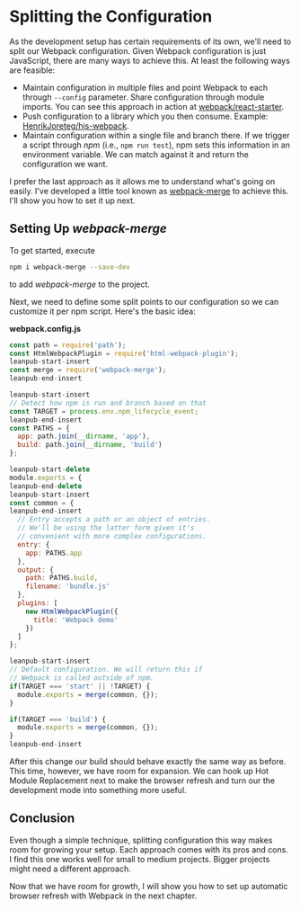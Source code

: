 # Splitting the Configuration

As the development setup has certain requirements of its own, we'll need to split our Webpack configuration. Given Webpack configuration is just JavaScript, there are many ways to achieve this. At least the following ways are feasible:

* Maintain configuration in multiple files and point Webpack to each through `--config` parameter. Share configuration through module imports. You can see this approach in action at [webpack/react-starter](https://github.com/webpack/react-starter).
* Push configuration to a library which you then consume. Example: [HenrikJoreteg/hjs-webpack](https://github.com/HenrikJoreteg/hjs-webpack).
* Maintain configuration within a single file and branch there. If we trigger a script through *npm* (i.e., `npm run test`), npm sets this information in an environment variable. We can match against it and return the configuration we want.

I prefer the last approach as it allows me to understand what's going on easily. I've developed a little tool known as [webpack-merge](https://www.npmjs.org/package/webpack-merge) to achieve this. I'll show you how to set it up next.

## Setting Up *webpack-merge*

To get started, execute

```bash
npm i webpack-merge --save-dev
```

to add *webpack-merge* to the project.

Next, we need to define some split points to our configuration so we can customize it per npm script. Here's the basic idea:

**webpack.config.js**

```javascript
const path = require('path');
const HtmlWebpackPlugin = require('html-webpack-plugin');
leanpub-start-insert
const merge = require('webpack-merge');
leanpub-end-insert

leanpub-start-insert
// Detect how npm is run and branch based on that
const TARGET = process.env.npm_lifecycle_event;
leanpub-end-insert
const PATHS = {
  app: path.join(__dirname, 'app'),
  build: path.join(__dirname, 'build')
};

leanpub-start-delete
module.exports = {
leanpub-end-delete
leanpub-start-insert
const common = {
leanpub-end-insert
  // Entry accepts a path or an object of entries.
  // We'll be using the latter form given it's
  // convenient with more complex configurations.
  entry: {
    app: PATHS.app
  },
  output: {
    path: PATHS.build,
    filename: 'bundle.js'
  },
  plugins: [
    new HtmlWebpackPlugin({
      title: 'Webpack demo'
    })
  ]
};

leanpub-start-insert
// Default configuration. We will return this if
// Webpack is called outside of npm.
if(TARGET === 'start' || !TARGET) {
  module.exports = merge(common, {});
}

if(TARGET === 'build') {
  module.exports = merge(common, {});
}
leanpub-end-insert
```

After this change our build should behave exactly the same way as before. This time, however, we have room for expansion. We can hook up Hot Module Replacement next to make the browser refresh and turn our the development mode into something more useful.

## Conclusion

Even though a simple technique, splitting configuration this way makes room for growing your setup. Each approach comes with its pros and cons. I find this one works well for small to medium projects. Bigger projects might need a different approach.

Now that we have room for growth, I will show you how to set up automatic browser refresh with Webpack in the next chapter.
